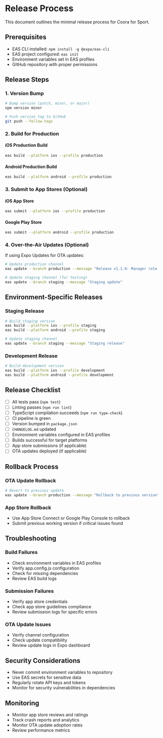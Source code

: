 # Release Process

This document outlines the minimal release process for Coora for Sport.

## Prerequisites

- EAS CLI installed: `npm install -g @expo/eas-cli`
- EAS project configured: `eas init`
- Environment variables set in EAS profiles
- GitHub repository with proper permissions

## Release Steps

### 1. Version Bump

```bash
# Bump version (patch, minor, or major)
npm version minor

# Push version tag to GitHub
git push --follow-tags
```

### 2. Build for Production

#### iOS Production Build
```bash
eas build --platform ios --profile production
```

#### Android Production Build
```bash
eas build --platform android --profile production
```

### 3. Submit to App Stores (Optional)

#### iOS App Store
```bash
eas submit --platform ios --profile production
```

#### Google Play Store
```bash
eas submit --platform android --profile production
```

### 4. Over-the-Air Updates (Optional)

If using Expo Updates for OTA updates:

```bash
# Update production channel
eas update --branch production --message "Release v1.1.0: Manager role system"

# Update staging channel (for testing)
eas update --branch staging --message "Staging update"
```

## Environment-Specific Releases

### Staging Release
```bash
# Build staging version
eas build --platform ios --profile staging
eas build --platform android --profile staging

# Update staging channel
eas update --branch staging --message "Staging release"
```

### Development Release
```bash
# Build development version
eas build --platform ios --profile development
eas build --platform android --profile development
```

## Release Checklist

- [ ] All tests pass (`npm test`)
- [ ] Linting passes (`npm run lint`)
- [ ] TypeScript compilation succeeds (`npm run type-check`)
- [ ] CI pipeline is green
- [ ] Version bumped in `package.json`
- [ ] `CHANGELOG.md` updated
- [ ] Environment variables configured in EAS profiles
- [ ] Builds successful for target platforms
- [ ] App store submissions (if applicable)
- [ ] OTA updates deployed (if applicable)

## Rollback Process

### OTA Update Rollback
```bash
# Revert to previous update
eas update --branch production --message "Rollback to previous version"
```

### App Store Rollback
- Use App Store Connect or Google Play Console to rollback
- Submit previous working version if critical issues found

## Troubleshooting

### Build Failures
- Check environment variables in EAS profiles
- Verify app.config.js configuration
- Check for missing dependencies
- Review EAS build logs

### Submission Failures
- Verify app store credentials
- Check app store guidelines compliance
- Review submission logs for specific errors

### OTA Update Issues
- Verify channel configuration
- Check update compatibility
- Review update logs in Expo dashboard

## Security Considerations

- Never commit environment variables to repository
- Use EAS secrets for sensitive data
- Regularly rotate API keys and tokens
- Monitor for security vulnerabilities in dependencies

## Monitoring

- Monitor app store reviews and ratings
- Track crash reports and analytics
- Monitor OTA update adoption rates
- Review performance metrics
